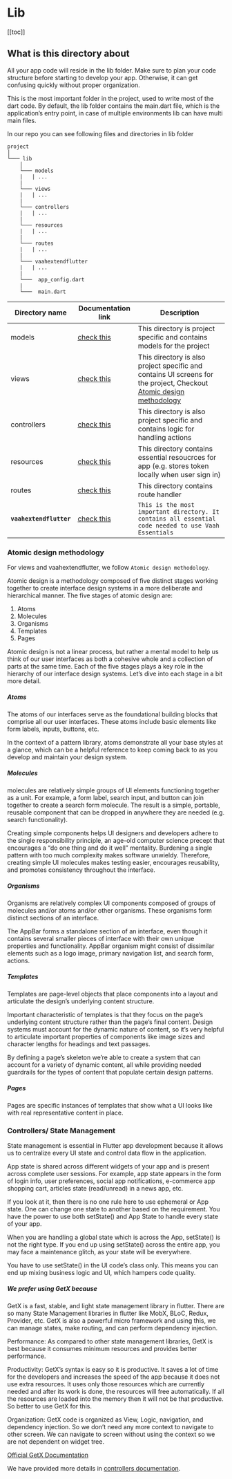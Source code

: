 # Lib

[[toc]]

## What is this directory about

All your app code will reside in the lib folder. Make sure to plan your code structure before starting to develop your app. Otherwise, it can get confusing quickly without proper organization.

This is the most important folder in the project, used to write most of the dart code. By default, the lib folder contains the main.dart file, which is the application’s entry point, in case of multiple environments lib can have multi main files.

In our repo you can see following files and directories in lib folder
```{20}
project
│   
└─── lib
    │
    └─── models
    |   | ...
    |
    └─── views
    |   | ...
    |
    └─── controllers
    |   | ...
    |
    └─── resources
    |   | ...
    |
    └─── routes
    |   | ...
    |
    └─── vaahextendflutter
    |   | ...
    |
    └───  app_config.dart
    |
    └───  main.dart
```

| **Directory name** | **Documentation link** | **Description** |
| --- | --- | --- |
| models | [check this](../lib/models) | This directory is project specific and contains models for the project |
| views | [check this](../lib/views) | This directory is also project specific and contains UI screens for the project, Checkout [Atomic design methodology](#atomic-design-methodology) |
| controllers | [check this](../lib/controllers) | This directory is also project specific and contains logic for handling actions |
| resources | [check this](../lib/resources) | This directory contains essential resoucrces for app (e.g. stores token locally when user sign in) |
| routes | [check this](../lib/routes/routes) | This directory contains route handler |
| **`vaahextendflutter`** | [check this](../vaahextendflutter) | `This is the most important directory. It contains all essential code needed to use Vaah Essentials` |

### Atomic design methodology

For views and vaahextendflutter, we follow `Atomic design methodology`.

Atomic design is a methodology composed of five distinct stages working together to create interface design systems in a more deliberate and hierarchical manner. The five stages of atomic design are:
1. Atoms
2. Molecules
3. Organisms
4. Templates
5. Pages

Atomic design is not a linear process, but rather a mental model to help us think of our user interfaces as both a cohesive whole and a collection of parts at the same time. Each of the five stages plays a key role in the hierarchy of our interface design systems. Let’s dive into each stage in a bit more detail.

##### Atoms

The atoms of our interfaces serve as the foundational building blocks that comprise all our user interfaces. These atoms include basic elements like form labels, inputs, buttons, etc.

In the context of a pattern library, atoms demonstrate all your base styles at a glance, which can be a helpful reference to keep coming back to as you develop and maintain your design system.

##### Molecules

molecules are relatively simple groups of UI elements functioning together as a unit. For example, a form label, search input, and button can join together to create a search form molecule. The result is a simple, portable, reusable component that can be dropped in anywhere they are needed (e.g. search functionality).

Creating simple components helps UI designers and developers adhere to the single responsibility principle, an age-old computer science precept that encourages a “do one thing and do it well” mentality. Burdening a single pattern with too much complexity makes software unwieldy. Therefore, creating simple UI molecules makes testing easier, encourages reusability, and promotes consistency throughout the interface.

##### Organisms

Organisms are relatively complex UI components composed of groups of molecules and/or atoms and/or other organisms. These organisms form distinct sections of an interface.

The AppBar forms a standalone section of an interface, even though it contains several smaller pieces of interface with their own unique properties and functionality. AppBar organism might consist of dissimilar elements such as a logo image, primary navigation list, and search form, actions.

##### Templates

Templates are page-level objects that place components into a layout and articulate the design’s underlying content structure.

Important characteristic of templates is that they focus on the page’s underlying content structure rather than the page’s final content. Design systems must account for the dynamic nature of content, so it’s very helpful to articulate important properties of components like image sizes and character lengths for headings and text passages.

By defining a page’s skeleton we’re able to create a system that can account for a variety of dynamic content, all while providing needed guardrails for the types of content that populate certain design patterns.

##### Pages

Pages are specific instances of templates that show what a UI looks like with real representative content in place.

### Controllers/ State Management

State management is essential in Flutter app development because it allows us to centralize every UI state and control data flow in the application.

App state is shared across different widgets of your app and is present across complete user sessions. For example, app state appears in the form of login info, user preferences, social app notifications, e-commerce app shopping cart, articles state (read/unread) in a news app, etc.

If you look at it, then there is no one rule here to use ephemeral or App state. One can change one state to another based on the requirement. You have the power to use both setState() and App State to handle every state of your app.

When you are handling a global state which is across the App, setState() is not the right type.
If you end up using setState() across the entire app, you may face a maintenance glitch, as your state will be everywhere.

You have to use setState() in the UI code’s class only. This means you can end up mixing business logic and UI, which hampers code quality.

##### We prefer using GetX because

GetX is a fast, stable, and light state management library in flutter. There are so many State Management libraries in flutter like MobX, BLoC, Redux, Provider, etc. GetX is also a powerful micro framework and using this, we can manage states, make routing, and can perform dependency injection.

Performance: As compared to other state management libraries, GetX is best because it consumes minimum resources and provides better performance.

Productivity: GetX’s syntax is easy so it is productive. It saves a lot of time for the developers and increases the speed of the app because it does not use extra resources. It uses only those resources which are currently needed and after its work is done, the resources will free automatically. If all the resources are loaded into the memory then it will not be that productive. So better to use GetX for this.

Organization: GetX code is organized as View, Logic, navigation, and dependency injection. So we don’t need any more context to navigate to other screen. We can navigate to screen without using the context so we are not dependent on widget tree.

[Official GetX Documentation](https://pub.dev/packages/get)

We have provided more details in [controllers documentation](../lib/controllers).